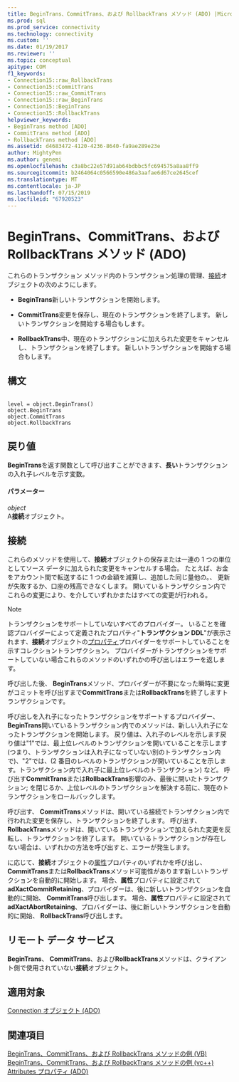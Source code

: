 ```yaml
---
title: BeginTrans、CommitTrans、および RollbackTrans メソッド (ADO) |Microsoft Docs
ms.prod: sql
ms.prod_service: connectivity
ms.technology: connectivity
ms.custom: ''
ms.date: 01/19/2017
ms.reviewer: ''
ms.topic: conceptual
apitype: COM
f1_keywords:
- Connection15::raw_RollbackTrans
- Connection15::CommitTrans
- Connection15::raw_CommitTrans
- Connection15::raw_BeginTrans
- Connection15::BeginTrans
- Connection15::RollbackTrans
helpviewer_keywords:
- BeginTrans method [ADO]
- CommitTrans method [ADO]
- RollbackTrans method [ADO]
ms.assetid: d4683472-4120-4236-8640-fa9ae289e23e
author: MightyPen
ms.author: genemi
ms.openlocfilehash: c3a8bc22e57d91ab64bdbbc5fc694575a8aa8ff9
ms.sourcegitcommit: b2464064c0566590e486a3aafae6d67ce2645cef
ms.translationtype: MT
ms.contentlocale: ja-JP
ms.lasthandoff: 07/15/2019
ms.locfileid: "67920523"
---
```

# <a name="begintrans-committrans-and-rollbacktrans-methods-ado"></a>BeginTrans、CommitTrans、および RollbackTrans メソッド (ADO)
これらのトランザクション メソッド内のトランザクション処理の管理、[接続](../../../ado/reference/ado-api/connection-object-ado.md)オブジェクトの次のようにします。  
  
-   **BeginTrans**新しいトランザクションを開始します。  
  
-   **CommitTrans**変更を保存し、現在のトランザクションを終了します。 新しいトランザクションを開始する場合もします。  
  
-   **RollbackTrans**中、現在のトランザクションに加えられた変更をキャンセルし、トランザクションを終了します。 新しいトランザクションを開始する場合もします。  
  
## <a name="syntax"></a>構文  
  
```  
  
level = object.BeginTrans()  
object.BeginTrans  
object.CommitTrans  
object.RollbackTrans  
```  
  
## <a name="return-value"></a>戻り値  
 **BeginTrans**を返す関数として呼び出すことができます、**長い**トランザクションの入れ子レベルを示す変数。  
  
#### <a name="parameters"></a>パラメーター  
 *object*  
 A**接続**オブジェクト。  
  
## <a name="connection"></a>接続  
 これらのメソッドを使用して、**接続**オブジェクトの保存または一連の 1 つの単位としてソース データに加えられた変更をキャンセルする場合。 たとえば、お金をアカウント間で転送するに 1 つの金額を減算し、追加した同じ量他の。、 更新が失敗するか、口座の残高できなくします。 開いているトランザクション内でこれらの変更により、を介していずれかまたはすべての変更が行われる。  
  
> [!NOTE]
>  トランザクションをサポートしていないすべてのプロバイダー。 いることを確認プロバイダーによって定義されたプロパティ"**トランザクション DDL**"が表示されます、**接続**オブジェクトの[プロパティ](../../../ado/reference/ado-api/properties-collection-ado.md)プロバイダーをサポートしていることを示すコレクショントランザクション。 プロバイダーがトランザクションをサポートしていない場合これらのメソッドのいずれかの呼び出しはエラーを返します。  
  
 呼び出した後、 **BeginTrans**メソッド、プロバイダーが不要になった瞬時に変更がコミットを呼び出すまで**CommitTrans**または**RollbackTrans**を終了しますトランザクションです。  
  
 呼び出しを入れ子になったトランザクションをサポートするプロバイダー、 **BeginTrans**開いているトランザクション内でのメソッドは、新しい入れ子になったトランザクションを開始します。 戻り値は、入れ子のレベルを示します戻り値は"1"では、最上位レベルのトランザクションを開いていることを示します (つまり、トランザクションは入れ子になっていない別のトランザクション内で)、"2"では、(2 番目のレベルのトランザクションが開いていることを示します。トランザクション内で入れ子に最上位レベルのトランザクション) など。 呼び出す**CommitTrans**または**RollbackTrans**影響のみ、最後に開いたトランザクション; を閉じるか、上位レベルのトランザクションを解決する前に、現在のトランザクションをロールバックします。  
  
 呼び出す、 **CommitTrans**メソッドは、開いている接続でトランザクション内で行われた変更を保存し、トランザクションを終了します。 呼び出す、 **RollbackTrans**メソッドは、開いているトランザクションで加えられた変更を反転し、トランザクションを終了します。 開いているトランザクションが存在しない場合は、いずれかの方法を呼び出すと、エラーが発生します。  
  
 に応じて、**接続**オブジェクトの[属性](../../../ado/reference/ado-api/attributes-property-ado.md)プロパティのいずれかを呼び出し、 **CommitTrans**または**RollbackTrans**メソッド可能性があります新しいトランザクションを自動的に開始します。 場合、**属性**プロパティに設定されて**adXactCommitRetaining**、プロバイダーは、後に新しいトランザクションを自動的に開始、 **CommitTrans**呼び出します。 場合、**属性**プロパティに設定されて**adXactAbortRetaining**、プロバイダーは、後に新しいトランザクションを自動的に開始、 **RollbackTrans**呼び出します。  
  
## <a name="remote-data-service"></a>リモート データ サービス  
 **BeginTrans**、 **CommitTrans**、および**RollbackTrans**メソッドは、クライアント側で使用されていない**接続**オブジェクト。  
  
## <a name="applies-to"></a>適用対象  
 [Connection オブジェクト (ADO)](../../../ado/reference/ado-api/connection-object-ado.md)  
  
## <a name="see-also"></a>関連項目  
 [BeginTrans、CommitTrans、および RollbackTrans メソッドの例 (VB)](../../../ado/reference/ado-api/begintrans-committrans-and-rollbacktrans-methods-example-vb.md)   
 [BeginTrans、CommitTrans、および RollbackTrans メソッドの例 (vc++)](../../../ado/reference/ado-api/begintrans-committrans-and-rollbacktrans-methods-example-vc.md)   
 [Attributes プロパティ (ADO)](../../../ado/reference/ado-api/attributes-property-ado.md)

